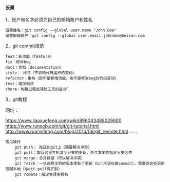 #### 设置

1、账户和名字必须为自己的邮箱账户和姓名

    设置姓名：git config --global user.name "John Doe"
    设置邮箱账户：git config --global user.email johndoe@beisen.com
    
2、git commit规范

    feat：新功能（feature）
    fix：修补bug
    docs：文档（documentation）
    style： 格式（不影响代码运行的变动）
    refactor：重构（即不是新增功能，也不是修改bug的代码变动）
    test：增加测试
    chore：构建过程或辅助工具的变动`
    
3、git教程

网址：

https://www.liaoxuefeng.com/wiki/896043488029600
https://www.runoob.com/git/git-tutorial.html
http://www.ruanyifeng.com/blog/2014/06/git_remote.html
......

    常见操作
        git push： 推送到git上（需要解决冲突）
        git pull：取回远程主机某个分支的更新，再与本地的指定分支合并    
        git merge：合并数据（可以解决冲突）
        git fetch：一旦远程主机的版本库有了更新（Git术语叫做commit），需要将这些更新取回本地（与git pull有区别）
        git romate：指定管理主机名